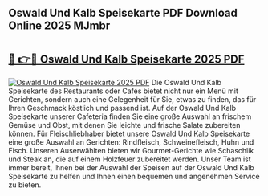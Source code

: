 ## Oswald Und Kalb Speisekarte PDF Download Online 2025 MJmbr

# <h2><a href="http://gc8aaw7.nevu.top/?p=Oswald+Und+Kalb+Speisekarte">🔗 👉🔴 Oswald Und Kalb Speisekarte 2025 PDF</a></h2>

[![Oswald Und Kalb Speisekarte 2025 PDF](https://i.imgur.com/dBaPXMq.png)](http://gc8aaw7.nevu.top/?p=Oswald+Und+Kalb+Speisekarte)
Die Oswald Und Kalb Speisekarte des Restaurants oder Cafés bietet nicht nur ein Menü mit Gerichten, sondern auch eine Gelegenheit für Sie, etwas zu finden, das für Ihren Geschmack köstlich und passend ist. Auf der Oswald Und Kalb Speisekarte unserer Cafeteria finden Sie eine große Auswahl an frischem Gemüse und Obst, mit denen Sie leichte und frische Salate zubereiten können. Für Fleischliebhaber bietet unsere Oswald Und Kalb Speisekarte eine große Auswahl an Gerichten: Rindfleisch, Schweinefleisch, Huhn und Fisch. Unseren Auserwählten bieten wir Gourmet-Gerichte wie Schaschlik und Steak an, die auf einem Holzfeuer zubereitet werden. Unser Team ist immer bereit, Ihnen bei der Auswahl der Speisen auf der Oswald Und Kalb Speisekarte zu helfen und Ihnen einen bequemen und angenehmen Service zu bieten.
